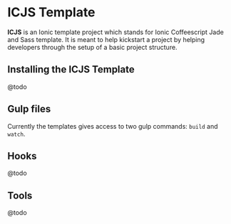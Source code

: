 # ICJS Template

**ICJS** is an Ionic template project which stands for Ionic Coffeescript Jade and Sass template. It is meant to help kickstart a project by helping developers through the setup of a basic project structure.

## Installing the ICJS Template
@todo

## Gulp files
Currently the templates gives access to two gulp commands: `build` and `watch`.

## Hooks
@todo

## Tools
@todo
